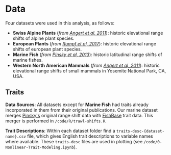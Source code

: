 # Data

Four datasets were used in this analysis, as follows:

[angert11]: http://doi.wiley.com/10.1111/j.1461-0248.2011.01620.x
[pinsky13]: http://science.sciencemag.org/content/341/6151/1239
[rumpf18]: http://www.pnas.org/content/115/8/1848

* **Swiss Alpine Plants** (*from [Angert et al, 2011][angert11]*): historic elevational range shifts of alpine plant species.
* **European Plants** (*from [Rumpf et al, 2017][rumpf18]*): historic elevational range shifts of european plant species.
* **Marine Fish** (*from [Pinsky et al, 2013][pinsky13]*): historic latitudinal range shifts of marine fishes.
* **Western North American Mammals** (*from [Angert et al, 2011][angert11]*): historic elevational range shifts of small mammals in Yosemite National Park, CA, USA.

## Traits

**Data Sources**: All datasets except for **Marine Fish** had traits already incorporated in them from their original publications. Our marine dataset merges [Pinsky's][pinsky13] original range shift data with [FishBase](http://www.fishbase.org) trait data. This merger is performed in `/code/R/trawl-shifts.R`.

**Trait Descriptions**: Within each dataset folder find a `traits-desc-{dataset-name}.csv` file, which gives English trait descriptions to variable names where available. These `traits-desc` files are used in plotting (see `/code/0-Nonlinear-Trait-Modeling.ipynb`).
